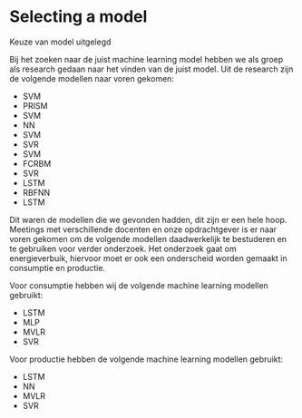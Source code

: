# Selecting a model
Keuze van model uitgelegd

Bij het zoeken naar de juist machine learning model hebben we als groep als research gedaan naar het vinden van de juist model. Uit de research zijn de volgende modellen naar voren gekomen:
- SVM
- PRISM
- SVM
- NN
- SVM
- SVR
- SVM
- FCRBM
- SVR
- LSTM
- RBFNN
- LSTM

Dit waren de modellen die we gevonden hadden, dit zijn er een hele hoop. Meetings met verschillende docenten en onze opdrachtgever is er naar voren gekomen om de volgende modellen daadwerkelijk te bestuderen en te gebruiken voor verder onderzoek. Het onderzoek gaat om energieverbuik, hiervoor moet er ook een onderscheid worden gemaakt in consumptie en productie.

Voor consumptie hebben wij de volgende machine learning modellen gebruikt:
- LSTM
- MLP
- MVLR
- SVR

Voor productie hebben de volgende machine learning modellen gebruikt:
- LSTM
- NN
- MVLR
- SVR
